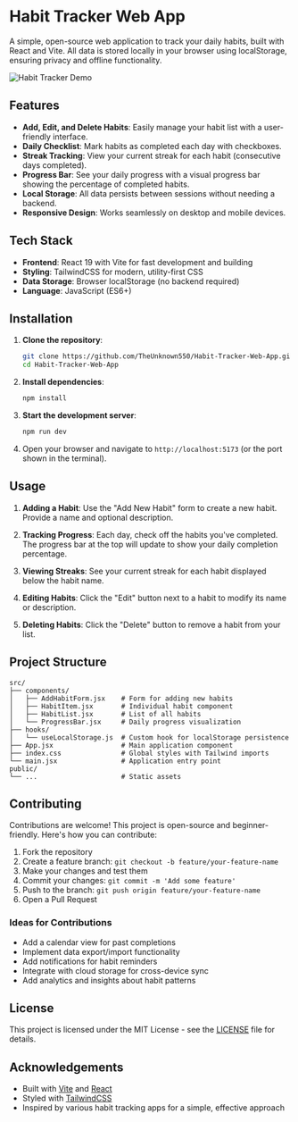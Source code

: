 # Habit Tracker Web App

A simple, open-source web application to track your daily habits, built with React and Vite. All data is stored locally in your browser using localStorage, ensuring privacy and offline functionality.

![Habit Tracker Demo](./demo.gif) <!-- Placeholder for demo GIF -->

## Features

- **Add, Edit, and Delete Habits**: Easily manage your habit list with a user-friendly interface.
- **Daily Checklist**: Mark habits as completed each day with checkboxes.
- **Streak Tracking**: View your current streak for each habit (consecutive days completed).
- **Progress Bar**: See your daily progress with a visual progress bar showing the percentage of completed habits.
- **Local Storage**: All data persists between sessions without needing a backend.
- **Responsive Design**: Works seamlessly on desktop and mobile devices.

## Tech Stack

- **Frontend**: React 19 with Vite for fast development and building
- **Styling**: TailwindCSS for modern, utility-first CSS
- **Data Storage**: Browser localStorage (no backend required)
- **Language**: JavaScript (ES6+)

## Installation

1. **Clone the repository**:
   ```bash
   git clone https://github.com/TheUnknown550/Habit-Tracker-Web-App.git
   cd Habit-Tracker-Web-App
   ```

2. **Install dependencies**:
   ```bash
   npm install
   ```

3. **Start the development server**:
   ```bash
   npm run dev
   ```

4. Open your browser and navigate to `http://localhost:5173` (or the port shown in the terminal).

## Usage

1. **Adding a Habit**: Use the "Add New Habit" form to create a new habit. Provide a name and optional description.

2. **Tracking Progress**: Each day, check off the habits you've completed. The progress bar at the top will update to show your daily completion percentage.

3. **Viewing Streaks**: See your current streak for each habit displayed below the habit name.

4. **Editing Habits**: Click the "Edit" button next to a habit to modify its name or description.

5. **Deleting Habits**: Click the "Delete" button to remove a habit from your list.

## Project Structure

```
src/
├── components/
│   ├── AddHabitForm.jsx    # Form for adding new habits
│   ├── HabitItem.jsx       # Individual habit component
│   ├── HabitList.jsx       # List of all habits
│   └── ProgressBar.jsx     # Daily progress visualization
├── hooks/
│   └── useLocalStorage.js  # Custom hook for localStorage persistence
├── App.jsx                 # Main application component
├── index.css               # Global styles with Tailwind imports
└── main.jsx                # Application entry point
public/
└── ...                     # Static assets
```

## Contributing

Contributions are welcome! This project is open-source and beginner-friendly. Here's how you can contribute:

1. Fork the repository
2. Create a feature branch: `git checkout -b feature/your-feature-name`
3. Make your changes and test them
4. Commit your changes: `git commit -m 'Add some feature'`
5. Push to the branch: `git push origin feature/your-feature-name`
6. Open a Pull Request

### Ideas for Contributions

- Add a calendar view for past completions
- Implement data export/import functionality
- Add notifications for habit reminders
- Integrate with cloud storage for cross-device sync
- Add analytics and insights about habit patterns

## License

This project is licensed under the MIT License - see the [LICENSE](LICENSE) file for details.

## Acknowledgements

- Built with [Vite](https://vitejs.dev/) and [React](https://react.dev/)
- Styled with [TailwindCSS](https://tailwindcss.com/)
- Inspired by various habit tracking apps for a simple, effective approach

